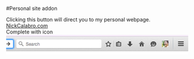 #Personal site addon

Clicking this button will direct you to my personal webpage. [NickCalabro.com](http://nickcalabro.com)  
Complete with icon
![alt tag](https://raw.githubusercontent.com/NickCalabs/Personal-Site-Addon/master/img/Screenshot.png)
